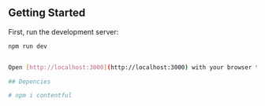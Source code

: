 
## Getting Started

First, run the development server:

```bash
npm run dev


Open [http://localhost:3000](http://localhost:3000) with your browser to see the result.

## Depencies

# npm i contentful